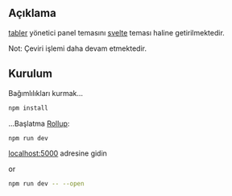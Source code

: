 ## Açıklama

[tabler](https://preview.tabler.io/) yönetici panel temasını  [svelte](https://svelte.dev/) teması haline getirilmektedir.

Not: Çeviri işlemi daha devam etmektedir.

## Kurulum

Bağımlılıkları kurmak...

```bash
npm install
```

...Başlatma [Rollup](https://rollupjs.org):

```bash
npm run dev
```

[localhost:5000](http://localhost:5000) adresine gidin

or 

```bash
npm run dev -- --open
```